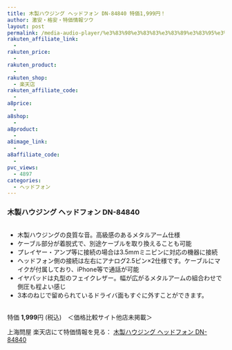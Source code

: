 ```yaml
---
title: 木製ハウジング ヘッドフォン DN-84840 特価1,999円！
author: 激安・格安・特価情報ツウ
layout: post
permalink: /media-audio-player/%e3%83%98%e3%83%83%e3%83%89%e3%83%95%e3%82%a9%e3%83%b3/dn84840-1999.html
rakuten_affiliate_link:
  -
rakuten_price:
  -
rakuten_product:
  -
rakuten_shop:
  - 楽天店
rakuten_affiliate_code:
  -
a8price:
  -
a8shop:
  -
a8product:
  -
a8image_link:
  -
a8affiliate_code:
  -
pvc_views:
  - 4897
categories:
  - ヘッドフォン
---
```

### 木製ハウジング ヘッドフォン DN-84840

<div class="img-bg2 img_L">
  <a href="//hb.afl.rakuten.co.jp/hgc/032ab3e9.5b793415.039e5bec.4fa1c071/?pc=http%3a%2f%2fitem.rakuten.co.jp%2fdonya%2f84840%2f%3fscid%3daf_link_img&m=http%3a%2f%2fm.rakuten.co.jp%2fdonya%2fi%2f10931223%2f" target="_blank"><img src="//hbb.afl.rakuten.co.jp/hgb/?pc=http%3a%2f%2fthumbnail.image.rakuten.co.jp%2f%400_mall%2fdonya%2fcabinet%2fitem24%2f84840-0.jpg%3f_ex%3d128x128&m=http%3a%2f%2fthumbnail.image.rakuten.co.jp%2f%400_mall%2fdonya%2fcabinet%2fitem24%2f84840-0.jpg" border="0" title="" alt="" /></a>
</div>

<!--more-->

  * 木製ハウジングの良質な音。高級感のあるメタルアーム仕様
  * ケーブル部分が着脱式で、別途ケーブルを取り換えることも可能
  * プレイヤー・アンプ等に接続の場合は3.5mmミニピンに対応の機器に接続
  * ヘッドフォン側の接続は左右にアナログ2.5ピン×2仕様です。ケーブルにマイクが付属しており、iPhone等で通話が可能
  * イヤパッドは丸型のフェイクレザー。幅が広がるメタルアームの組合わせで側圧も程よい感じ
  * 3本のねじで留められているドライバ面もすぐに外すことができます。

<br clear="all" />特価 <span class="tokka-price"><strong>1,999</strong></span>円 (税込)　＜価格比較サイト他店未掲載＞

上海問屋 楽天店にて特価情報を見る： <a href="//hb.afl.rakuten.co.jp/hgc/032ab3e9.5b793415.039e5bec.4fa1c071/?pc=http%3a%2f%2fitem.rakuten.co.jp%2fdonya%2f84840%2f%3fscid%3daf_link_img&m=http%3a%2f%2fm.rakuten.co.jp%2fdonya%2fi%2f10931223%2f" target="_blank"><span class="fs150p">木製ハウジング ヘッドフォン DN-84840</span></a>
